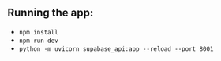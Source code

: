 ## Running the app:
- `npm install`
- `npm run dev`
- `python -m uvicorn supabase_api:app --reload --port 8001`
